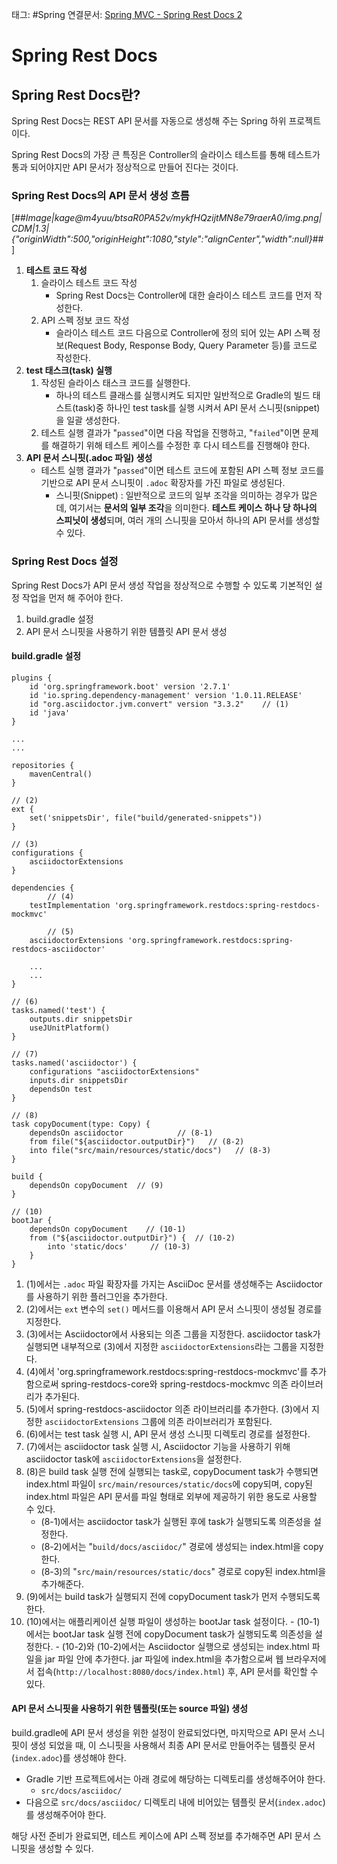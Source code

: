 태그: #Spring 
연결문서: [Spring MVC - Spring Rest Docs 2](Spring%20MVC%20-%20Spring%20Rest%20Docs%202.md)

# Spring Rest Docs

## Spring Rest Docs란?

Spring Rest Docs는 REST API 문서를 자동으로 생성해 주는 Spring 하위 프로젝트이다.  
  

Spring Rest Docs의 가장 큰 특징은 Controller의 슬라이스 테스트를 통해 테스트가 통과 되어야지만 API 문서가 정상적으로 만들어 진다는 것이다.

### Spring Rest Docs의 API 문서 생성 흐름

[##_Image|kage@m4yuu/btsaR0PA52v/mykfHQzijtMN8e79raerA0/img.png|CDM|1.3|{"originWidth":500,"originHeight":1080,"style":"alignCenter","width":null}_##]

1.  **테스트 코드 작성**
    1.  슬라이스 테스트 코드 작성
        -   Spring Rest Docs는 Controller에 대한 슬라이스 테스트 코드를 먼저 작성한다.
    2.  API 스펙 정보 코드 작성
        -   슬라이스 테스트 코드 다음으로 Controller에 정의 되어 있는 API 스펙 정보(Request Body, Response Body, Query Parameter 등)를 코드로 작성한다.
2.  **test 태스크(task) 실행**
    1.  작성된 슬라이스 태스크 코드를 실행한다.
        -   하나의 테스트 클래스를 실행시켜도 되지만 일반적으로 Gradle의 빌드 태스트(task)중 하나인 test task를 실행 시켜서 API 문서 스니핏(snippet)을 일괄 생성한다.
    2.  테스트 실행 결과가 "`passed`"이면 다음 작업을 진행하고, "`failed`"이면 문제를 해결하기 위해 테스트 케이스를 수정한 후 다시 테스트를 진행해야 한다.
3.  **API 문서 스니핏(.adoc 파일) 생성**
    -   테스트 실행 결과가 "`passed`"이면 테스트 코드에 포함된 API 스펙 정보 코드를 기반으로 API 문서 스니핏이 `.adoc` 확장자를 가진 파일로 생성된다.
        -   스니핏(Snippet) : 일반적으로 코드의 일부 조각을 의미하는 경우가 많은데, 여기서는 **문서의 일부 조각**을 의미한다. **테스트 케이스 하나 당 하나의 스피닛이 생성**되며, 여러 개의 스니핏을 모아서 하나의 API 문서를 생성할 수 있다.

### Spring Rest Docs 설정

Spring Rest Docs가 API 문서 생성 작업을 정상적으로 수행할 수 있도록 기본적인 설정 작업을 먼저 해 주어야 한다.

1.  build.gradle 설정
2.  API 문서 스니핏을 사용하기 위한 템플릿 API 문서 생성

#### build.gradle 설정

```
plugins {
    id 'org.springframework.boot' version '2.7.1'
    id 'io.spring.dependency-management' version '1.0.11.RELEASE'
    id "org.asciidoctor.jvm.convert" version "3.3.2"    // (1)
    id 'java'
}

...
...

repositories {
    mavenCentral()
}

// (2)
ext {
    set('snippetsDir', file("build/generated-snippets"))
}

// (3)
configurations {
    asciidoctorExtensions
}

dependencies {
        // (4)
    testImplementation 'org.springframework.restdocs:spring-restdocs-mockmvc'

        // (5) 
    asciidoctorExtensions 'org.springframework.restdocs:spring-restdocs-asciidoctor'

    ...
    ...
}

// (6)
tasks.named('test') {
    outputs.dir snippetsDir
    useJUnitPlatform()
}

// (7)
tasks.named('asciidoctor') {
    configurations "asciidoctorExtensions"
    inputs.dir snippetsDir
    dependsOn test
}

// (8)
task copyDocument(type: Copy) {
    dependsOn asciidoctor            // (8-1)
    from file("${asciidoctor.outputDir}")   // (8-2)
    into file("src/main/resources/static/docs")   // (8-3)
}

build {
    dependsOn copyDocument  // (9)
}

// (10)
bootJar {
    dependsOn copyDocument    // (10-1)
    from ("${asciidoctor.outputDir}") {  // (10-2)
        into 'static/docs'     // (10-3)
    }
}
```

1.  (1)에서는 `.adoc` 파일 확장자를 가지는 AsciiDoc 문서를 생성해주는 Asciidoctor를 사용하기 위한 플러그인을 추가한다.
2.  (2)에서는 `ext` 변수의 `set()` 메서드를 이용해서 API 문서 스니핏이 생성될 경로를 지정한다.
3.  (3)에서는 Asciidoctor에서 사용되는 의존 그룹을 지정한다. asciidoctor task가 실행되면 내부적으로 (3)에서 지정한 `asciidoctorExtensions`라는 그룹을 지정한다.
4.  (4)에서 'org.springframework.restdocs:spring-restdocs-mockmvc'를 추가함으로써 spring-restdocs-core와 spring-restdocs-mockmvc 의존 라이브러리가 추가된다.
5.  (5)에서 spring-restdocs-asciidoctor 의존 라이브러리를 추가한다. (3)에서 지정한 `asciidoctorExtensions` 그룹에 의존 라이브러리가 포함된다.
6.  (6)에서는 test task 실행 시, API 문서 생성 스니핏 디렉토리 경로를 설정한다.
7.  (7)에서는 asciidoctor task 실행 시, Asciidoctor 기능을 사용하기 위해 asciidoctor task에 `asciidoctorExtensions`을 설정한다.
8.  (8)은 build task 실행 전에 실행되는 task로, copyDocument task가 수행되면 index.html 파일이 `src/main/resources/static/docs`에 copy되며, copy된 index.html 파일은 API 문서를 파일 형태로 외부에 제공하기 위한 용도로 사용할 수 있다.
    -   (8-1)에서는 asciidoctor task가 실행된 후에 task가 실행되도록 의존성을 설정한다.
    -   (8-2)에서는 "`build/docs/asciidoc/`" 경로에 생성되는 index.html을 copy한다.
    -   (8-3)의 "`src/main/resources/static/docs`" 경로로 copy된 index.html을 추가해준다.
9.  (9)에서는 build task가 실행되지 전에 copyDocument task가 먼저 수행되도록 한다.
10.  (10)에서는 애플리케이션 실행 파일이 생성하는 bootJar task 설정이다.
    -   (10-1)에서는 bootJar task 실행 전에 copyDocument task가 실행되도록 의존성을 설정한다.
    -   (10-2)와 (10-2)에서는 Asciidoctor 실행으로 생성되는 index.html 파일을 jar 파일 안에 추가한다. jar 파일에 index.html을 추가함으로써 웹 브라우저에서 접속(`http://localhost:8080/docs/index.html`) 후, API 문서를 확인할 수 있다.

#### API 문서 스니핏을 사용하기 위한 템플릿(또는 source 파일) 생성

build.gradle에 API 문서 생성을 위한 설정이 완료되었다면, 마지막으로 API 문서 스니핏이 생성 되었을 때, 이 스니핏을 사용해서 최종 API 문서로 만들어주는 템플릿 문서(`index.adoc`)를 생성해야 한다.

-   Gradle 기반 프로젝트에서는 아래 경로에 해당하는 디렉토리를 생성해주어야 한다.
    -   `src/docs/asciidoc/`
-   다음으로 `src/docs/asciidoc/` 디렉토리 내에 비어있는 템플릿 문서(`index.adoc`)를 생성해주어야 한다.

해당 사전 준비가 완료되면, 테스트 케이스에 API 스펙 정보를 추가해주면 API 문서 스니핏을 생성할 수 있다.
